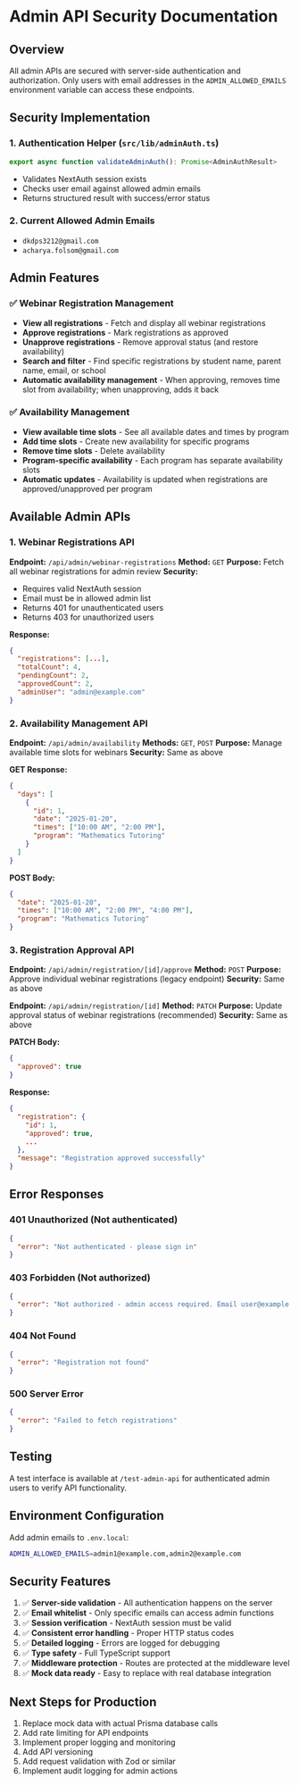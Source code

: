 # Admin API Security Documentation

## Overview
All admin APIs are secured with server-side authentication and authorization. Only users with email addresses in the `ADMIN_ALLOWED_EMAILS` environment variable can access these endpoints.

## Security Implementation

### 1. Authentication Helper (`src/lib/adminAuth.ts`)
```typescript
export async function validateAdminAuth(): Promise<AdminAuthResult>
```
- Validates NextAuth session exists
- Checks user email against allowed admin emails
- Returns structured result with success/error status

### 2. Current Allowed Admin Emails
- `dkdps3212@gmail.com`
- `acharya.folsom@gmail.com`

## Admin Features

### ✅ **Webinar Registration Management**
- **View all registrations** - Fetch and display all webinar registrations
- **Approve registrations** - Mark registrations as approved
- **Unapprove registrations** - Remove approval status (and restore availability)
- **Search and filter** - Find specific registrations by student name, parent name, email, or school
- **Automatic availability management** - When approving, removes time slot from availability; when unapproving, adds it back

### ✅ **Availability Management**
- **View available time slots** - See all available dates and times by program
- **Add time slots** - Create new availability for specific programs
- **Remove time slots** - Delete availability
- **Program-specific availability** - Each program has separate availability slots
- **Automatic updates** - Availability is updated when registrations are approved/unapproved per program

## Available Admin APIs

### 1. Webinar Registrations API
**Endpoint:** `/api/admin/webinar-registrations`
**Method:** `GET`
**Purpose:** Fetch all webinar registrations for admin review
**Security:** 
- Requires valid NextAuth session
- Email must be in allowed admin list
- Returns 401 for unauthenticated users
- Returns 403 for unauthorized users

**Response:**
```json
{
  "registrations": [...],
  "totalCount": 4,
  "pendingCount": 2,
  "approvedCount": 2,
  "adminUser": "admin@example.com"
}
```

### 2. Availability Management API
**Endpoint:** `/api/admin/availability`
**Methods:** `GET`, `POST`
**Purpose:** Manage available time slots for webinars
**Security:** Same as above

**GET Response:**
```json
{
  "days": [
    {
      "id": 1,
      "date": "2025-01-20",
      "times": ["10:00 AM", "2:00 PM"],
      "program": "Mathematics Tutoring"
    }
  ]
}
```

**POST Body:**
```json
{
  "date": "2025-01-20",
  "times": ["10:00 AM", "2:00 PM", "4:00 PM"],
  "program": "Mathematics Tutoring"
}
```

### 3. Registration Approval API
**Endpoint:** `/api/admin/registration/[id]/approve`
**Method:** `POST`
**Purpose:** Approve individual webinar registrations (legacy endpoint)
**Security:** Same as above

**Endpoint:** `/api/admin/registration/[id]`
**Method:** `PATCH`
**Purpose:** Update approval status of webinar registrations (recommended)
**Security:** Same as above

**PATCH Body:**
```json
{
  "approved": true
}
```

**Response:**
```json
{
  "registration": {
    "id": 1,
    "approved": true,
    ...
  },
  "message": "Registration approved successfully"
}
```

## Error Responses

### 401 Unauthorized (Not authenticated)
```json
{
  "error": "Not authenticated - please sign in"
}
```

### 403 Forbidden (Not authorized)
```json
{
  "error": "Not authorized - admin access required. Email user@example.com is not in the allowed list."
}
```

### 404 Not Found
```json
{
  "error": "Registration not found"
}
```

### 500 Server Error
```json
{
  "error": "Failed to fetch registrations"
}
```

## Testing

A test interface is available at `/test-admin-api` for authenticated admin users to verify API functionality.

## Environment Configuration

Add admin emails to `.env.local`:
```bash
ADMIN_ALLOWED_EMAILS=admin1@example.com,admin2@example.com
```

## Security Features

1. ✅ **Server-side validation** - All authentication happens on the server
2. ✅ **Email whitelist** - Only specific emails can access admin functions
3. ✅ **Session verification** - NextAuth session must be valid
4. ✅ **Consistent error handling** - Proper HTTP status codes
5. ✅ **Detailed logging** - Errors are logged for debugging
6. ✅ **Type safety** - Full TypeScript support
7. ✅ **Middleware protection** - Routes are protected at the middleware level
8. ✅ **Mock data ready** - Easy to replace with real database integration

## Next Steps for Production

1. Replace mock data with actual Prisma database calls
2. Add rate limiting for API endpoints
3. Implement proper logging and monitoring
4. Add API versioning
5. Add request validation with Zod or similar
6. Implement audit logging for admin actions

